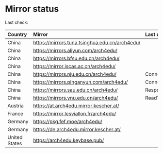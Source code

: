 <script src="./time.js"></script>
# Mirror status
Last check: <script type="text/javascript">localize(1669792743.1671522);</script>

|Country|Mirror|Last update|
|:------|:-----|:----------|
|China|https://mirrors.tuna.tsinghua.edu.cn/arch4edu/|<script type="text/javascript">localize(1669747127);</script>|
|China|https://mirrors.aliyun.com/arch4edu/|<script type="text/javascript">localize(1669704360);</script>|
|China|https://mirrors.bfsu.edu.cn/arch4edu/|<script type="text/javascript">localize(1669747127);</script>|
|China|https://mirror.iscas.ac.cn/arch4edu/|<script type="text/javascript">localize(1669747127);</script>|
|China|https://mirrors.nju.edu.cn/arch4edu/|ConnectTimeout|
|China|https://mirrors.pinganyun.com/arch4edu/|ConnectTimeout|
|China|https://mirrors.sau.edu.cn/arch4edu/|Response 500|
|China|https://mirrors.ynu.edu.cn/arch4edu/|ReadTimeout|
|Austria|https://at.arch4edu.mirror.kescher.at/|<script type="text/javascript">localize(1669747127);</script>|
|France|https://mirror.lesviallon.fr/arch4edu/|<script type="text/javascript">localize(1669747127);</script>|
|Germany|https://pkg.fef.moe/arch4edu/|<script type="text/javascript">localize(1669747127);</script>|
|Germany|https://de.arch4edu.mirror.kescher.at/|<script type="text/javascript">localize(1669747127);</script>|
|United States|https://arch4edu.keybase.pub/|<script type="text/javascript">localize(1669747127);</script>|

<script src="./tablefilter/tablefilter.js"></script>
<script src="./table.js"></script>